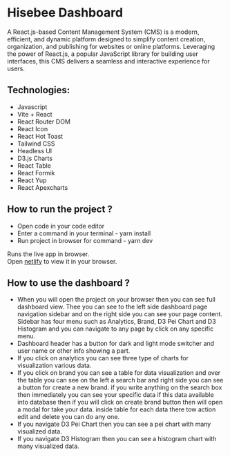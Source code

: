 # Hisebee Dashboard

A React.js-based Content Management System (CMS) is a modern, efficient, and dynamic platform designed to simplify content creation, organization, and publishing for websites or online platforms. Leveraging the power of React.js, a popular JavaScript library for building user interfaces, this CMS delivers a seamless and interactive experience for users.

## Technologies:

- Javascript
- Vite + React
- React Router DOM
- React Icon
- React Hot Toast
- Tailwind CSS
- Headless UI
- D3.js Charts
- React Table
- React Formik
- React Yup
- React Apexcharts

## How to run the project ?

- Open code in your code editor
- Enter a command in your terminal - yarn install
- Run project in browser for command - yarn dev

Runs the live app in browser.\
Open [netlify](https://hishabee-dashboard.netlify.app/) to view it in your browser.

## How to use the dashboard ?

- When you will open the project on your browser then you can see full dashboard view. Thee you can see to the left side dashboard page navigation sidebar and on the right side you can see your page content. Sidebar has four menu such as Analytics, Brand, D3 Pei Chart and D3 Histogram and you can navigate to any page by click on any specific menu.
- Dashboard header has a button for dark and light mode switcher and user name or other info showing a part.
- If you click on analytics you can see three type of charts for visualization various data.
- If you click on brand you can see a table for data visualization and over the table you can see on the left a search bar and right side you can see a button for create a new brand. if you write anything on the search box then immediately you can see your specific data if this data available into database then if you will click on create brand button then will open a modal for take your data. inside table for each data there tow action edit and delete you can do any one.
- If you navigate D3 Pei Chart then you can see a pei chart with many visualized data.
- If you navigate D3 Histogram then you can see a histogram chart with many visualized data.
